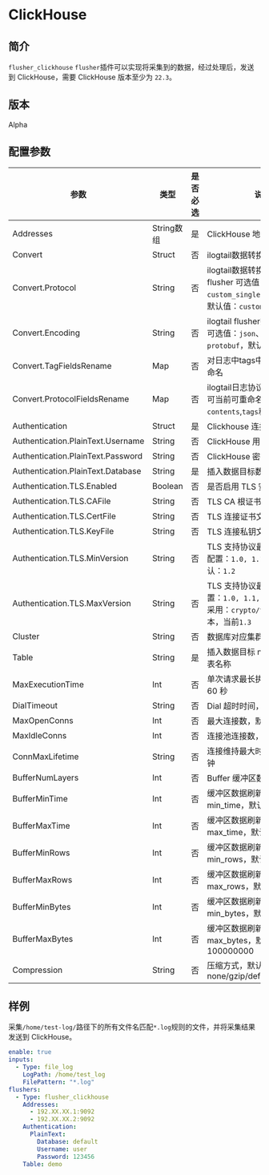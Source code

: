 # ClickHouse

## 简介

`flusher_clickhouse` `flusher`插件可以实现将采集到的数据，经过处理后，发送到 ClickHouse，需要 ClickHouse 版本至少为 `22.3`。

## 版本

Alpha

## 配置参数

| 参数                                | 类型       | 是否必选 | 说明                                                                                 |
|-----------------------------------|----------|------|------------------------------------------------------------------------------------|
| Addresses                         | String数组 | 是    | ClickHouse 地址                                                                      |
| Convert                           | Struct   | 否    | ilogtail数据转换协议配置                                                                   |
| Convert.Protocol                  | String   | 否    | ilogtail数据转换协议，kafka flusher 可选值：`custom_single`,`otlp_log_v1`。默认值：`custom_single` |
| Convert.Encoding                  | String   | 否    | ilogtail flusher数据转换编码，可选值：`json`、`none`、`protobuf`，默认值：`json`                     |
| Convert.TagFieldsRename           | Map      | 否    | 对日志中tags中的json字段重命名                                                                |
| Convert.ProtocolFieldsRename      | Map      | 否    | ilogtail日志协议字段重命名，可当前可重命名的字段：`contents`,`tags`和`time`                              |
| Authentication                    | Struct   | 是    | Clickhouse 连接访问认证配置                                                                |
| Authentication.PlainText.Username | String   | 否    | ClickHouse 用户名                                                                     |
| Authentication.PlainText.Password | String   | 否    | ClickHouse 密码                                                                      |
| Authentication.PlainText.Database | String   | 是    | 插入数据目标数据库名称                                                                        |
| Authentication.TLS.Enabled        | Boolean  | 否    | 是否启用 TLS 安全连接,                                                                     |
| Authentication.TLS.CAFile         | String   | 否    | TLS CA 根证书文件路径                                                                     |
| Authentication.TLS.CertFile       | String   | 否    | TLS 连接证书文件路径                                                                       |
| Authentication.TLS.KeyFile        | String   | 否    | TLS 连接私钥文件路径                                                                       |
| Authentication.TLS.MinVersion     | String   | 否    | TLS 支持协议最小版本，可选配置：`1.0, 1.1, 1.2, 1.3`,默认：`1.2`                                    |
| Authentication.TLS.MaxVersion     | String   | 否    | TLS 支持协议最大版本,可选配置：`1.0, 1.1, 1.2, 1.3`,默认采用：`crypto/tls`支持的版本，当前`1.3`              |
| Cluster                           | String   | 否    | 数据库对应集群名称                                                                          |
| Table                             | String   | 是    | 插入数据目标 null engine 数据表名称                                                           |
| MaxExecutionTime                  | Int      | 否    | 单次请求最长执行时间，默认 60 秒                                                                 |
| DialTimeout                       | String   | 否    | Dial 超时时间，默认 10 秒                                                                  |
| MaxOpenConns                      | Int      | 否    | 最大连接数，默认 5                                                                         |
| MaxIdleConns                      | Int      | 否    | 连接池连接数，默认 5                                                                        |
| ConnMaxLifetime                   | String   | 否    | 连接维持最大时长，默认 10 分钟                                                                  |
| BufferNumLayers                   | Int      | 否    | Buffer 缓冲区数量，默认 16                                                                 |
| BufferMinTime                     | Int      | 否    | 缓冲区数据刷新限制条件 min_time，默认 10                                                         |
| BufferMaxTime                     | Int      | 否    | 缓冲区数据刷新限制条件 max_time，默认 100                                                        |
| BufferMinRows                     | Int      | 否    | 缓冲区数据刷新限制条件 min_rows，默认 10000                                                      |
| BufferMaxRows                     | Int      | 否    | 缓冲区数据刷新限制条件 max_rows，默认 1000000                                                    |
| BufferMinBytes                    | Int      | 否    | 缓冲区数据刷新限制条件 min_bytes，默认 10000000                                                  |
| BufferMaxBytes                    | Int      | 否    | 缓冲区数据刷新限制条件 max_bytes，默认 100000000                                                 |
| Compression                       | String   | 否    | 压缩方式，默认 lz4，可选 none/gzip/deflate/lz4/br/zstd                                       |

## 样例

采集`/home/test-log/`路径下的所有文件名匹配`*.log`规则的文件，并将采集结果发送到 ClickHouse。

```yaml
enable: true
inputs:
  - Type: file_log
    LogPath: /home/test_log
    FilePattern: "*.log"
flushers:
  - Type: flusher_clickhouse
    Addresses: 
      - 192.XX.XX.1:9092
      - 192.XX.XX.2:9092
    Authentication:
      PlainText:
        Database: default
        Username: user
        Password: 123456
    Table: demo
```
